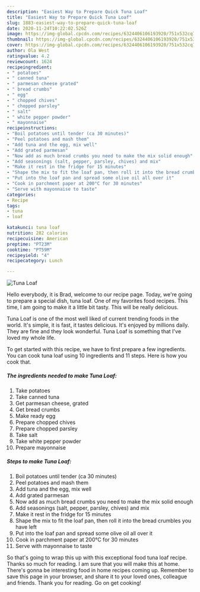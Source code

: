 ```yaml
---
description: "Easiest Way to Prepare Quick Tuna Loaf"
title: "Easiest Way to Prepare Quick Tuna Loaf"
slug: 1883-easiest-way-to-prepare-quick-tuna-loaf
date: 2020-11-24T10:22:02.526Z
image: https://img-global.cpcdn.com/recipes/6324406106193920/751x532cq70/tuna-loaf-recipe-main-photo.jpg
thumbnail: https://img-global.cpcdn.com/recipes/6324406106193920/751x532cq70/tuna-loaf-recipe-main-photo.jpg
cover: https://img-global.cpcdn.com/recipes/6324406106193920/751x532cq70/tuna-loaf-recipe-main-photo.jpg
author: Ola West
ratingvalue: 4.2
reviewcount: 1624
recipeingredient:
- " potatoes"
- " canned tuna"
- " parmesan cheese grated"
- " bread crumbs"
- " egg"
- " chopped chives"
- " chopped parsley"
- " salt"
- " white pepper powder"
- " mayonnaise"
recipeinstructions:
- "Boil potatoes until tender (ca 30 minutes)"
- "Peel potatoes and mash them"
- "Add tuna and the egg, mix well"
- "Add grated parmesan"
- "Now add as much bread crumbs you need to make the mix solid enough"
- "Add seasonings (salt, pepper, parsley, chives) and mix"
- "Make it rest in the fridge for 15 minutes"
- "Shape the mix to fit the loaf pan, then roll it into the bread crumbles you have left"
- "Put into the loaf pan and spread some olive oil all over it"
- "Cook in parchment paper at 200°C for 30 minutes"
- "Serve with mayonnaise to taste"
categories:
- Recipe
tags:
- tuna
- loaf

katakunci: tuna loaf 
nutrition: 282 calories
recipecuisine: American
preptime: "PT23M"
cooktime: "PT59M"
recipeyield: "4"
recipecategory: Lunch

---
```



![Tuna Loaf](https://img-global.cpcdn.com/recipes/6324406106193920/751x532cq70/tuna-loaf-recipe-main-photo.jpg)

Hello everybody, it is Brad, welcome to our recipe page. Today, we're going to prepare a special dish, tuna loaf. One of my favorites food recipes. This time, I am going to make it a little bit tasty. This will be really delicious.

Tuna Loaf is one of the most well liked of current trending foods in the world. It's simple, it is fast, it tastes delicious. It's enjoyed by millions daily. They are fine and they look wonderful. Tuna Loaf is something that I've loved my whole life.




To get started with this recipe, we have to first prepare a few ingredients. You can cook tuna loaf using 10 ingredients and 11 steps. Here is how you cook that.

<!--inarticleads1-->

##### The ingredients needed to make Tuna Loaf:

1. Take  potatoes
1. Take  canned tuna
1. Get  parmesan cheese, grated
1. Get  bread crumbs
1. Make ready  egg
1. Prepare  chopped chives
1. Prepare  chopped parsley
1. Take  salt
1. Take  white pepper powder
1. Prepare  mayonnaise




<!--inarticleads2-->

##### Steps to make Tuna Loaf:

1. Boil potatoes until tender (ca 30 minutes)
1. Peel potatoes and mash them
1. Add tuna and the egg, mix well
1. Add grated parmesan
1. Now add as much bread crumbs you need to make the mix solid enough
1. Add seasonings (salt, pepper, parsley, chives) and mix
1. Make it rest in the fridge for 15 minutes
1. Shape the mix to fit the loaf pan, then roll it into the bread crumbles you have left
1. Put into the loaf pan and spread some olive oil all over it
1. Cook in parchment paper at 200°C for 30 minutes
1. Serve with mayonnaise to taste




So that's going to wrap this up with this exceptional food tuna loaf recipe. Thanks so much for reading. I am sure that you will make this at home. There's gonna be interesting food in home recipes coming up. Remember to save this page in your browser, and share it to your loved ones, colleague and friends. Thank you for reading. Go on get cooking!
